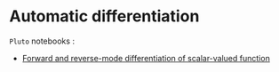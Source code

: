 # Automatic differentiation

`Pluto` notebooks :

* [Forward and reverse-mode differentiation of scalar-valued function](autodiff/scalar.jl)

